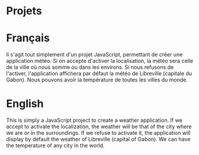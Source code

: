 # Projets

# Français
Il s'agit tout simplement d'un projet JavaScript, permettant de créer une application météo.
Si on accepte d'activer la localisation, la météo sera celle de la ville où nous somme ou dans les environs.
Si nous refusons de l'activer, l'application affichera par défaut la météo de Libreville (capitale du Gabon).
Nous pouvons avoir la température de toutes les villes du monde.

# English
This is simply a JavaScript project to create a weather application.
If we accept to activate the localization, the weather will be that of the city where we are or in the surroundings.
If we refuse to activate it, the application will display by default the weather of Libreville (capital of Gabon).
We can have the temperature of any city in the world.
